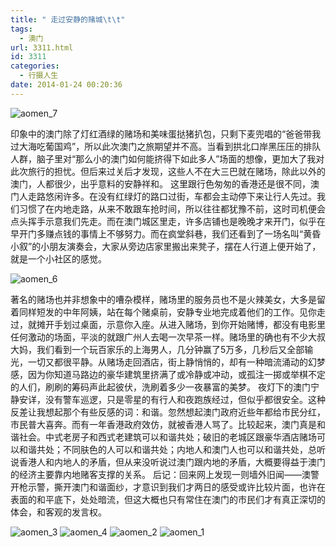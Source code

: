 ```yaml
---
title: " 走过安静的赌城\t\t"
tags:
  - 澳门
url: 3311.html
id: 3311
categories:
  - 行摄人生
date: 2014-01-24 00:20:36
---
```


![aomen_7](../../../images/2014/01/aomen_7.jpg) 

印象中的澳门除了灯红酒绿的赌场和美味蛋挞猪扒包，只剩下麦兜唱的“爸爸带我过大海吃葡国鸡”，所以此次澳门之旅期望并不高。当看到拱北口岸黑压压的排队人群，脑子里对“那么小的澳门如何能挤得下如此多人”场面的想像，更加大了我对此次旅行的担忧。但后来过关后才发现，这些人不在大三巴就在赌场，除此以外的澳门，人都很少，出乎意料的安静祥和。 这里跟行色匆匆的香港还是很不同，澳门人走路悠闲许多。在没有红绿灯的路口过街，车都会主动停下来让行人先过。我们习惯了在内地走路，从来不敢跟车抢时间，所以往往都犹豫不前，这时司机便会点头挥手示意我们先走。而在澳门城区里走，许多店铺也是晚晚才来开门，似乎在早开门多赚点钱的事情上不够努力。而在疯堂斜巷，我们还看到了一场名叫“黄昏小叙”的小朋友演奏会，大家从旁边店家里搬出来凳子，摆在人行道上便开始了，就是一个小社区的感觉。 

![aomen_6](../../../images/2014/01/aomen_6.jpg) 

著名的赌场也并非想象中的嘈杂模样，赌场里的服务员也不是火辣美女，大多是留着同样短发的中年阿姨，站在每个赌桌前，安静专业地完成着他们的工作。见你走过，就摊开手划过桌面，示意你入座。从进入赌场，到你开始赌博，都没有电影里任何激动的场面，平淡的就跟广州人去喝一次早茶一样。赌场里的确也有不少大叔大妈，我们看到一个玩百家乐的上海男人，几分钟赢了5万多，几秒后又全部输光，一切又都很平静。从赌场走回酒店，街上静悄悄的，却有一种暗流涌动的幻梦感，因为你知道马路边的豪华建筑里挤满了或冷静或冲动，或孤注一掷或举棋不定的人们，刷刷的筹码声此起彼伏，洗刷着多少一夜暴富的美梦。 夜灯下的澳门宁静安详，没有警车巡逻，只是零星的有行人和夜跑族经过，但似乎都很安全。这种反差让我想起那个有些反感的词：和谐。忽然想起澳门政府近些年都给市民分红，市民普大喜奔。而有一年香港政府效仿，就被香港人骂了。比较起来，澳门真是和谐社会。中式老房子和西式老建筑可以和谐共处；破旧的老城区跟豪华酒店赌场可以和谐共处；不同肤色的人可以和谐共处；内地人和澳门人也可以和谐共处，总听说香港人和内地人的矛盾，但从来没听说过澳门跟内地的矛盾，大概要得益于澳门的经济主要靠内地赌客支撑的关系。 后记：回来网上发现一则墙外旧闻——澳警开枪示警，撕开澳门和谐面纱，才意识到我们才两日的感受或许比较片面，也许在表面的和平底下，处处暗流，但这大概也只有常住在澳门的市民们才有真正深切的体会，和客观的发言权。 

![aomen_3](../../../images/2014/01/aomen_3.jpg) 
![aomen_4](../../../images/2014/01/aomen_4.jpg) 
![aomen_2](../../../images/2014/01/aomen_2.jpg) 
![aomen_1](../../../images/2014/01/aomen_1.jpg)